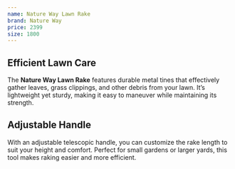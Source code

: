 ```yaml
--- 
name: Nature Way Lawn Rake
brand: Nature Way
price: 2399
size: 1800
---
```


## Efficient Lawn Care  

The **Nature Way Lawn Rake** features durable metal tines that effectively gather leaves, grass clippings, and other debris from your lawn. It’s lightweight yet sturdy, making it easy to maneuver while maintaining its strength.

## Adjustable Handle  

With an adjustable telescopic handle, you can customize the rake length to suit your height and comfort. Perfect for small gardens or larger yards, this tool makes raking easier and more efficient.
